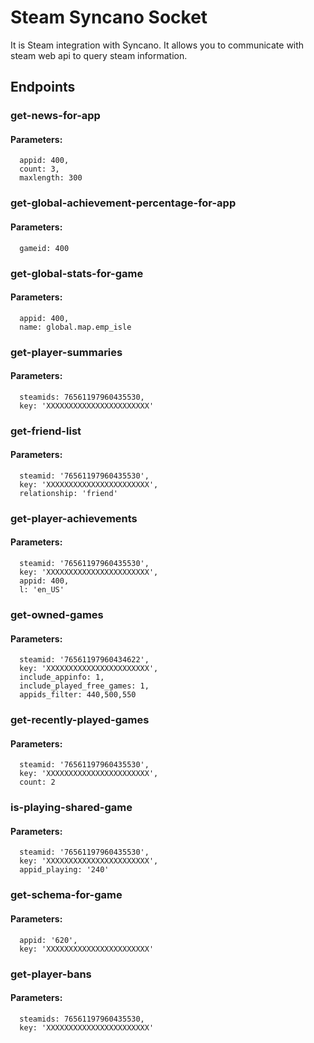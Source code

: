 # Steam Syncano Socket

It is Steam integration with Syncano. It allows you to communicate with steam web api to query steam information.

## Endpoints

### get-news-for-app

#### Parameters:

      appid: 400,
      count: 3,
      maxlength: 300


### get-global-achievement-percentage-for-app

#### Parameters:

      gameid: 400


### get-global-stats-for-game

#### Parameters:

      appid: 400,
      name: global.map.emp_isle


### get-player-summaries

#### Parameters:

      steamids: 76561197960435530,
      key: 'XXXXXXXXXXXXXXXXXXXXXXX'


### get-friend-list

#### Parameters:

      steamid: '76561197960435530',
      key: 'XXXXXXXXXXXXXXXXXXXXXXX',
      relationship: 'friend'


### get-player-achievements

#### Parameters:

      steamid: '76561197960435530',
      key: 'XXXXXXXXXXXXXXXXXXXXXXX',
      appid: 400,
      l: 'en_US'


### get-owned-games

#### Parameters:

      steamid: '76561197960434622',
      key: 'XXXXXXXXXXXXXXXXXXXXXXX',
      include_appinfo: 1,
      include_played_free_games: 1,
      appids_filter: 440,500,550


### get-recently-played-games

#### Parameters:

      steamid: '76561197960435530',
      key: 'XXXXXXXXXXXXXXXXXXXXXXX',
      count: 2


### is-playing-shared-game

#### Parameters:

      steamid: '76561197960435530',
      key: 'XXXXXXXXXXXXXXXXXXXXXXX',
      appid_playing: '240'


### get-schema-for-game

#### Parameters:

      appid: '620',
      key: 'XXXXXXXXXXXXXXXXXXXXXXX'


### get-player-bans

#### Parameters:

      steamids: 76561197960435530,
      key: 'XXXXXXXXXXXXXXXXXXXXXXX'

